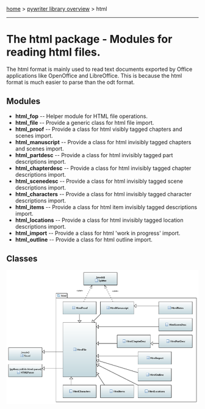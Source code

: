 [home](../index) > [pywriter library overview](index) > html

---

# The html package - Modules for reading html files.

The html format is mainly used to read text documents exported by Office 
applications like OpenOffice and LibreOffice. This is because the html format 
is much easier to parse than the odt format.

## Modules
 
- **html_fop** -- Helper module for HTML file operations.
- **html_file** -- Provide a generic class for html file import.
- **html_proof** -- Provide a class for html visibly tagged chapters and scenes import.
- **html_manuscript** -- Provide a class for html invisibly tagged chapters and scenes import.
- **html_partdesc** -- Provide a class for html invisibly tagged part descriptions import.
- **html_chapterdesc** -- Provide a class for html invisibly tagged chapter descriptions import.
- **html_scenedesc** -- Provide a class for html invisibly tagged scene descriptions import.
- **html_characters** -- Provide a class for html invisibly tagged character descriptions import.
- **html_items** -- Provide a class for html item invisibly tagged descriptions import.
- **html_locations** -- Provide a class for html invisibly tagged location descriptions import.
- **html_import** -- Provide a class for html 'work in progress' import.
- **html_outline** -- Provide a class for html outline import.

## Classes


![html package class diagram](img/html_package_class_diagram.png)

